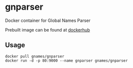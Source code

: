 # gnparser

Docker container for Global Names Parser

Prebuilt image can be found at [dockerhub]

Usage
-----

```
docker pull gnames/gnparser
docker run -d -p 80:9000 --name gnparser gnames/gnparser
```

[dockerhub]: https://hub.docker.com/r/gnames/gnparser/
